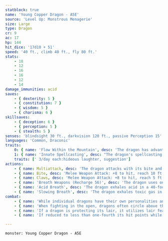 ```yaml
---
statblock: true
name: 'Young Copper Dragon - A5E'
source: 'Level Up: Monstrous Menagerie'
size: Large
type: Dragon
cr: 9
ac: 17
hp: 144
hit_dice: '17d10 + 51'
speed: '40 ft., climb 40 ft., fly 80 ft.'
stats:
    - 18
    - 12
    - 16
    - 16
    - 12
    - 14
damage_immunities: acid
saves:
    - { dexterity: 5 }
    - { constitution: 7 }
    - { wisdom: 5 }
    - { charisma: 6 }
skillsaves:
    - { deception: 6 }
    - { perception: 5 }
    - { stealth: 5 }
senses: 'blindsight 30 ft., darkvision 120 ft., passive Perception 15'
languages: 'Common, Draconic'
traits:
    0: { name: 'Flow Within the Mountain', desc: 'The dragon has advantage on Stealth checks made to hide in mountainous regions.' }
    1: { name: 'Innate Spellcasting', desc: "The dragon's spellcasting ability is Charisma (save DC 15). It can innately cast the following spells, requiring no material components." }
    traits: [' 3/day each:hideous laughter, suggestion']
actions:
    - { name: Multiattack, desc: 'The dragon attacks with its bite and twice with its claws.' }
    - { name: Bite, desc: 'Melee Weapon Attack: +8 to hit, reach 10 ft., one target. Hit: 15 (3d10 + 4) piercing damage plus 4 (1d8) acid damage.' }
    - { name: Claws, desc: 'Melee Weapon Attack: +8 to hit, reach 5 ft., one target. Hit: 13 (2d8 + 4) slashing damage.' }
    - { name: 'Breath Weapons (Recharge 56)', desc: 'The dragon uses one of the following breath weapons:' }
    - { name: 'Acid Breath', desc: 'The dragon exhales acid in a 40-foot-long, 5-foot wide-line. Each creature in the area makes a DC 15 Dexterity saving throw, taking 45 (10d8) acid damage on a failed save or half damage on a success.' }
    - { name: 'Slowing Breath', desc: 'The dragon exhales toxic gas in a 30-foot cone. Each creature in the area makes a DC 15 Constitution saving throw, becoming slowed for 1 minute on a failure. A creature repeats the saving throw at the end of each of its turns, ending the effect on itself on a success.' }
combat:
    - { name: 'While individual dragons have their own personalities and tactics, most rely heavily on their breath weapons', desc: 'They use them whenever they can, preferably from maximum distance and while flying above their enemies.' }
    - { name: 'When fighting in the open, dragons often circle above their enemies as they wait for their breath weapons to recharge', desc: "They only close to melee if their enemies deal significant damage with ranged attacks, or if they can savage an enemy cut off from its allies. Once bloodied, dragons become more aggressive, attacking with bite and claws when their breath weapons aren't available." }
    - { name: 'If a dragon is protecting its lair, it utilizes lair features, traps, allies, and architecture such as escape tunnels to keep up a hit-and-run fight, reappearing only when it has a fully-recharged breath weapon', desc: 'If the dragon is forced into melee combat, it uses its bite and claws against a single foe. If it has legendary actions like Roar and Wing Attack, it uses them to disperse its other enemies.' }
    - { name: 'If reduced to less than one-fourth its hit points while fighting in the open, a dragon flies away', desc: 'However, it fights to the death to defend its lair, unless it can regain the upper hand through tricks or bargains.' }

---
```

```statblock
monster: Young Copper Dragon - A5E
```
